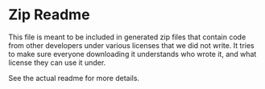 # Zip Readme

This file is meant to be included in generated zip files that contain code from other developers
under various licenses that we did not write. It tries to make sure everyone downloading it
understands who wrote it, and what license they can use it under. 

See the actual readme for more details.